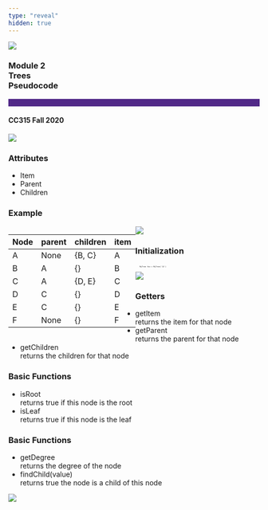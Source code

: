 ```yaml
---
type: "reveal"
hidden: true
---
```


<section>
<img class="stretch plain" src="/images/core-logo-on-white.png">
<h3> Module 2 <br> Trees <br> Pseudocode </h3>
<hr style="height:15px;color:512888;background-color:512888;">
<h4>CC315 Fall 2020</h4>
</section>

<section>
<img class="stretch plain" src="/images/315trees_uml.png">
</section>

<section>
<h3> Attributes </h3>
<ul>
<li> Item </li>
<li> Parent </li>
<li> Children</li>
</ul>
</section>

<section>
<h3> Example </h3>
<div style="float:left">
<small>

| Node | parent | children | item |
| --- | --- | --- | --- |
| A | None | \{B, C\}| A |
| B | A | \{\}| B |
| C | A | \{D, E\}| C |
| D | C | \{\}| D |
| E | C | \{\}| E |
| F | None | \{\}| F |

</small>
 </div>
 <div style="width=100%">
<img class="stretch plain" src="/images/315_2.4_code_ex.svg">
<div>
</section>

<section>
<h3> Initialization </h3>
<div style="float:top">
<pre class="" style="font-size: .3em; width: 30%"><code class="java">
    MyTree foo = MyTree('13')
 </code></pre>
 </div>
<div style="float:bottom">
<img class="stretch plain" src="/images/315_2.4_code_init.svg">
<div>
</section>


<section>
<h3>Getters</h3>
<ul>
<li>getItem <br/>returns the item for that node</li>
<li>getParent <br/>returns the parent for that node</li>
<li>getChildren <br/>returns the children for that node</li>
</ul>
</section>


<section>
<h3>Basic Functions</h3>
<ul>
<li>isRoot<br/> returns true if this node is the root</li>
<li>isLeaf<br/> returns true if this node is the leaf</li>
</ul>
</section>

<section>
<h3>Basic Functions</h3>
<ul>
<li>getDegree <br/> returns the degree of the node</li>
<li>findChild(value) <br/> returns true the node is a child of this node</li>
</ul>
</section>

<section>
<img class="stretch plain" src="/images/315trees_uml.png">
</section>